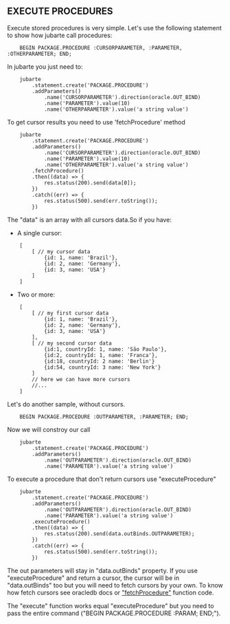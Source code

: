 ## EXECUTE PROCEDURES

Execute stored procedures is very simple. Let's use the following statement to show how jubarte call procedures:

```
    BEGIN PACKAGE.PROCEDURE :CURSORPARAMETER, :PARAMETER, :OTHERPARAMETER; END;
```

In jubarte you just need to:

```
    jubarte
        .statement.create('PACKAGE.PROCEDURE')
        .addParameters()
            .name('CURSORPARAMETER').direction(oracle.OUT_BIND)
            .name('PARAMETER').value(10)
            .name('OTHERPARAMETER').value('a string value')
```

To get cursor results you need to use 'fetchProcedure' method

```
    jubarte
        .statement.create('PACKAGE.PROCEDURE')
        .addParameters()
            .name('CURSORPARAMETER').direction(oracle.OUT_BIND)
            .name('PARAMETER').value(10)
            .name('OTHERPARAMETER').value('a string value')
        .fetchProcedure()
        .then((data) => {
            res.status(200).send(data[0]);
        })
        .catch((err) => {
            res.status(500).send(err.toString());
        })
```

The "data" is an array with all cursors data.So if you have:

* A single cursor:
```
    [
        [ // my cursor data
            {id: 1, name: 'Brazil'},
            {id: 2, name: 'Germany'},
            {id: 3, name: 'USA'}
        ]
    ]
```

* Two or more:
```
    [
        [ // my first cursor data
            {id: 1, name: 'Brazil'},
            {id: 2, name: 'Germany'},
            {id: 3, name: 'USA'}
        ],
        [ // my second cursor data
            {id:1, countryId: 1, name: 'São Paulo'},
            {id:2, countryId: 1, name: 'Franca'},
            {id:18, countryId: 2 name: 'Berlin'}
            {id:54, countryId: 3 name: 'New York'}
        ] 
        // here we can have more cursors
        //...
    ]
```

Let's do another sample, without cursors.

```
    BEGIN PACKAGE.PROCEDURE :OUTPARAMETER, :PARAMETER; END;
```

Now we will constroy our call

```
    jubarte
        .statement.create('PACKAGE.PROCEDURE')
        .addParameters()
            .name('OUTPARAMETER').direction(oracle.OUT_BIND)
            .name('PARAMETER').value('a string value')
```

To execute a procedure that don't return cursors use "executeProcedure"

```
    jubarte
        .statement.create('PACKAGE.PROCEDURE')
        .addParameters()
            .name('OUTPARAMETER').direction(oracle.OUT_BIND)
            .name('PARAMETER').value('a string value')
        .executeProcedure()
        .then((data) => {
            res.status(200).send(data.outBinds.OUTPARAMETER);
        })
        .catch((err) => {
            res.status(500).send(err.toString());
        })
```

The out parameters will stay in "data.outBinds" property.
If you use "executeProcedure" and return a cursor, the cursor will be in "data.outBinds" too but you will need to fetch cursors by your own. 
To know how fetch cursors see oracledb docs or ["fetchProcedure"](../../lib/statement/statement.js) function code.

The "execute" function works equal "executeProcedure" but you need to pass the entire command ("BEGIN PACKAGE.PROCEDURE :PARAM; END;").
